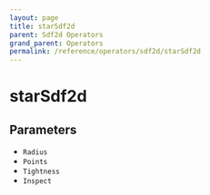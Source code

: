 ```yaml
---
layout: page
title: starSdf2d
parent: Sdf2d Operators
grand_parent: Operators
permalink: /reference/operators/sdf2d/starSdf2d
---
```


# starSdf2d

## Parameters

* `Radius`
* `Points`
* `Tightness`
* `Inspect`
